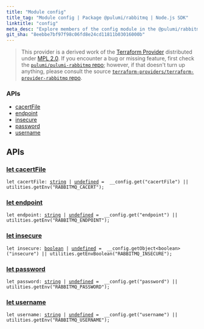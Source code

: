 ```yaml
---
title: "Module config"
title_tag: "Module config | Package @pulumi/rabbitmq | Node.js SDK"
linktitle: "config"
meta_desc: "Explore members of the config module in the @pulumi/rabbitmq package."
git_sha: "8eebbe7bf97f98c06fd8e24cd11811b03016000b"
---
```


<!-- WARNING: this page was generated by a tool. Do not edit it by hand. -->
<!-- To change it, please see https://github.com/pulumi/docs/tree/master/tools/tscdocgen. -->


> This provider is a derived work of the [Terraform Provider](https://github.com/terraform-providers/terraform-provider-rabbitmq)
> distributed under [MPL 2.0](https://www.mozilla.org/en-US/MPL/2.0/). If you encounter a bug or missing feature,
> first check the [`pulumi/pulumi-rabbitmq` repo](https://github.com/pulumi/pulumi-rabbitmq/issues); however, if that doesn't turn up anything,
> please consult the source [`terraform-providers/terraform-provider-rabbitmq` repo](https://github.com/terraform-providers/terraform-provider-rabbitmq/issues).







<h3>APIs</h3>
<ul class="api">
    <li><a href="#cacertFile"><span class="symbol api"></span>cacertFile</a></li>
    <li><a href="#endpoint"><span class="symbol api"></span>endpoint</a></li>
    <li><a href="#insecure"><span class="symbol api"></span>insecure</a></li>
    <li><a href="#password"><span class="symbol api"></span>password</a></li>
    <li><a href="#username"><span class="symbol api"></span>username</a></li>
</ul>




<h2 id="apis">APIs</h2>
<h3 class="pdoc-module-header" id="cacertFile" data-link-title="cacertFile">
    <a href="https://github.com/pulumi/pulumi-rabbitmq/blob/{{< param git_sha >}}/sdk/nodejs/config/vars.ts#L9">
        let <strong>cacertFile</strong>
    </a>
</h3>

<pre class="highlight"><code><span class='kd'>let</span> cacertFile: <span class='kd'><a href='https://developer.mozilla.org/en-US/docs/Web/JavaScript/Reference/Global_Objects/String'>string</a></span> | <span class='kd'><a href='https://developer.mozilla.org/en-US/docs/Web/JavaScript/Reference/Global_Objects/undefined'>undefined</a></span> = <span class='s2'> __config.get(&#34;cacertFile&#34;) || utilities.getEnv(&#34;RABBITMQ_CACERT&#34;)</span>;</code></pre>
<h3 class="pdoc-module-header" id="endpoint" data-link-title="endpoint">
    <a href="https://github.com/pulumi/pulumi-rabbitmq/blob/{{< param git_sha >}}/sdk/nodejs/config/vars.ts#L10">
        let <strong>endpoint</strong>
    </a>
</h3>

<pre class="highlight"><code><span class='kd'>let</span> endpoint: <span class='kd'><a href='https://developer.mozilla.org/en-US/docs/Web/JavaScript/Reference/Global_Objects/String'>string</a></span> | <span class='kd'><a href='https://developer.mozilla.org/en-US/docs/Web/JavaScript/Reference/Global_Objects/undefined'>undefined</a></span> = <span class='s2'> __config.get(&#34;endpoint&#34;) || utilities.getEnv(&#34;RABBITMQ_ENDPOINT&#34;)</span>;</code></pre>
<h3 class="pdoc-module-header" id="insecure" data-link-title="insecure">
    <a href="https://github.com/pulumi/pulumi-rabbitmq/blob/{{< param git_sha >}}/sdk/nodejs/config/vars.ts#L11">
        let <strong>insecure</strong>
    </a>
</h3>

<pre class="highlight"><code><span class='kd'>let</span> insecure: <span class='kd'><a href='https://developer.mozilla.org/en-US/docs/Web/JavaScript/Reference/Global_Objects/Boolean'>boolean</a></span> | <span class='kd'><a href='https://developer.mozilla.org/en-US/docs/Web/JavaScript/Reference/Global_Objects/undefined'>undefined</a></span> = <span class='s2'> __config.getObject&lt;boolean&gt;(&#34;insecure&#34;) || utilities.getEnvBoolean(&#34;RABBITMQ_INSECURE&#34;)</span>;</code></pre>
<h3 class="pdoc-module-header" id="password" data-link-title="password">
    <a href="https://github.com/pulumi/pulumi-rabbitmq/blob/{{< param git_sha >}}/sdk/nodejs/config/vars.ts#L12">
        let <strong>password</strong>
    </a>
</h3>

<pre class="highlight"><code><span class='kd'>let</span> password: <span class='kd'><a href='https://developer.mozilla.org/en-US/docs/Web/JavaScript/Reference/Global_Objects/String'>string</a></span> | <span class='kd'><a href='https://developer.mozilla.org/en-US/docs/Web/JavaScript/Reference/Global_Objects/undefined'>undefined</a></span> = <span class='s2'> __config.get(&#34;password&#34;) || utilities.getEnv(&#34;RABBITMQ_PASSWORD&#34;)</span>;</code></pre>
<h3 class="pdoc-module-header" id="username" data-link-title="username">
    <a href="https://github.com/pulumi/pulumi-rabbitmq/blob/{{< param git_sha >}}/sdk/nodejs/config/vars.ts#L13">
        let <strong>username</strong>
    </a>
</h3>

<pre class="highlight"><code><span class='kd'>let</span> username: <span class='kd'><a href='https://developer.mozilla.org/en-US/docs/Web/JavaScript/Reference/Global_Objects/String'>string</a></span> | <span class='kd'><a href='https://developer.mozilla.org/en-US/docs/Web/JavaScript/Reference/Global_Objects/undefined'>undefined</a></span> = <span class='s2'> __config.get(&#34;username&#34;) || utilities.getEnv(&#34;RABBITMQ_USERNAME&#34;)</span>;</code></pre>
